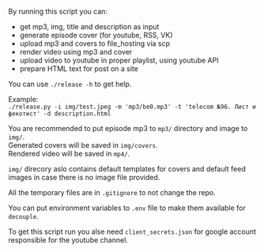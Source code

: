 By running this script you can:
- get mp3, img, title and description as input
- generate episode cover (for youtube, RSS, VK)
- upload mp3 and covers to file_hosting via scp
- render video using mp3 and cover
- upload video to youtube in proper playlist, using youtube API
- prepare HTML text for post on a site

You can use `./release -h` to get help.

Example:  
```./release.py -i img/test.jpeg -m 'mp3/be0.mp3' -t 'telecom №96. Лист и фекотист' -d description.html```

You are recommended to put episode mp3 to `mp3/` directory and image to `img/`.  
Generated covers will be saved in `img/covers`.  
Rendered video will be saved in `mp4/`. 

`img/` direcory aslo contains default templates for covers and default feed images in case there is no image file provided.

All the temporary files are in `.gitignore` to not change the repo.

You can put environment variables to `.env` file to make them available for `decouple`.

To get this script run you alse need `client_secrets.json` for google account responsible for the youtube channel.